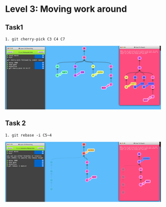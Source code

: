 
# Level 3: Moving work around

## Task1
```
1. git cherry-pick C3 C4 C7
```
![alt text]({518FCC72-F60A-48C8-919B-448D425A34B0}.png)

## Task 2
```
1. git rebase -i C5~4
```
![alt text]({96FB24E7-68B8-435B-B975-70FE0D097DBA}.png)
